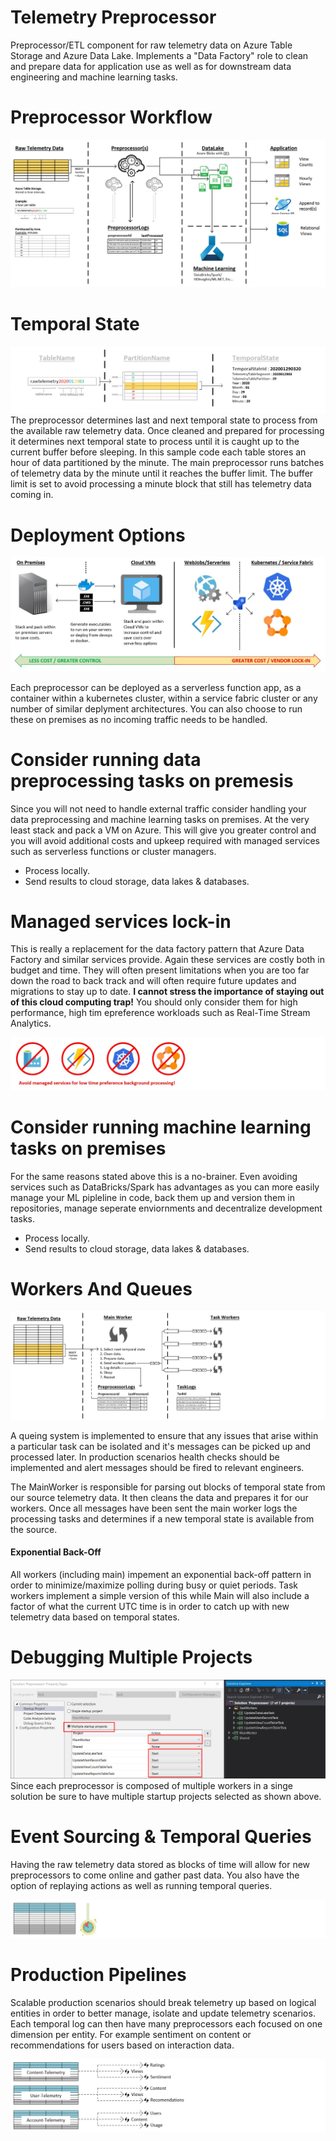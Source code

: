 # Telemetry Preprocessor
Preprocessor/ETL component for raw telemetry data on Azure Table Storage and Azure Data Lake. Implements a "Data Factory" role to clean and prepare data for application use as well as for downstream data engineering and machine learning tasks.

# Preprocessor Workflow
![AuthenticationFlow](https://github.com/INNVTV/Telemetry-Preprocessor/blob/master/_docs/images/processing-workflow.png)

# Temporal State
![TemporalState](https://github.com/INNVTV/Telemetry-Preprocessor/blob/master/_docs/images/temporal-state.png)
The preprocessor determines last and next temporal state to process from the available raw telemetry data. Once cleaned and prepared for processing it determines next temporal state to process until it is caught up to the current buffer before sleeping. In this sample code each table stores an hour of data partitioned by the minute. The main preprocessor runs batches of telemetry data by the minute until it reaches the buffer limit. The buffer limit is set to avoid processing a minute block that still has telemetry data coming in.

# Deployment Options
![DeploymentOptions](https://github.com/INNVTV/Telemetry-Preprocessor/blob/master/_docs/images/deployment-options.png)

Each preprocessor can be deployed as a serverless function app, as a container within a kubernetes cluster, within a service fabric cluster or any number of similar deplyment architectures. You can also choose to run these on premises as no incoming traffic needs to be handled.

# Consider running data preprocessing tasks on premesis
Since you will not need to handle external traffic consider handling your data preprocessing and machine learning tasks on premises. At the very least stack and pack a VM on Azure. This will give you greater control and you will avoid additional costs and upkeep required with managed services such as serverless functions or cluster managers.

* Process locally. 
* Send results to cloud storage, data lakes & databases. 

# Managed services lock-in
This is really a replacement for the data factory pattern that Azure Data Factory and similar services provide. Again these services are costly both in budget and time. They will often present limitations when you are too far down the road to back track and will often require future updates and migrations to stay up to date. **I cannot stress the importance of staying out of this cloud computing trap!** You should only consider them for high performance, high tim epreference workloads such as Real-Time Stream Analytics.

![ManagedServices](https://github.com/INNVTV/Telemetry-Preprocessor/blob/master/_docs/images/managed-services.png)

# Consider running machine learning tasks on premises
For the same reasons stated above this is a no-brainer. Even avoiding services such as DataBricks/Spark has advantages as you can more easily manage your ML pipleline in code, back them up and version them in repositories, manage seperate enviornments and decentralize development tasks. 

* Process locally. 
* Send results to cloud storage, data lakes & databases. 

# Workers And Queues
![WorkersAndQueues](https://github.com/INNVTV/Telemetry-Preprocessor/blob/master/_docs/images/workers-queues.png)

A queing system is implemented to ensure that any issues that arise within a particular task can be isolated and it's messages can be picked up and processed later. In production scenarios health checks should be implemented and alert messages should be fired to relevant engineers.

The MainWorker is responsible for parsing out blocks of temporal state from our source telemetry data. It then cleans the data and prepares it for our workers. Once all messages have been sent the main worker logs the processing tasks and determines if a new temporal state is available from the source.

#### Exponential Back-Off
All workers (including main) impement an exponential back-off pattern in order to minimize/maximize polling during busy or quiet periods. Task workers implement a simple version of this while Main will also include a factor of what the current UTC time is in order to catch up with new telemetry data based on temporal states.

# Debugging Multiple Projects
![DebugMultipleProjects](https://github.com/INNVTV/Telemetry-Preprocessor/blob/master/_docs/images/debug-multiple-projects.png)
Since each preprocessor is composed of multiple workers in a singe solution be sure to have multiple startup projects selected as shown above.

# Event Sourcing & Temporal Queries
Having the raw telemetry data stored as blocks of time will allow for new preprocessors to come online and gather past data. You also have the option of replaying actions as well as running temporal queries.

![EventSourcing](https://github.com/INNVTV/Telemetry-Preprocessor/blob/master/_docs/images/event-sourcing.png)

# Production Pipelines
Scalable production scenarios should break telemetry up based on logical entities in order to better manage, isolate and update telemetry scenarios. Each temporal log can then have many preprocessors each focused on one dimension per entity. For example sentiment on content or recommendations for users based on interaction data.

![ProductionPipelines](https://github.com/INNVTV/Telemetry-Preprocessor/blob/master/_docs/images/production-pipelines.png)




